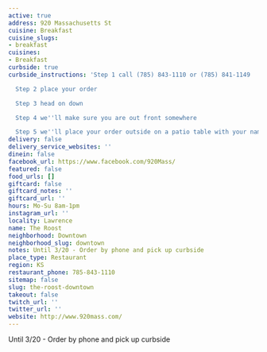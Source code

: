 ```yaml
---
active: true
address: 920 Massachusetts St
cuisine: Breakfast
cuisine_slugs:
- breakfast
cuisines:
- Breakfast
curbside: true
curbside_instructions: 'Step 1 call (785) 843-1110 or (785) 841-1149

  Step 2 place your order

  Step 3 head on down

  Step 4 we''ll make sure you are out front somewhere

  Step 5 we''ll place your order outside on a patio table with your name on it'
delivery: false
delivery_service_websites: ''
dinein: false
facebook_url: https://www.facebook.com/920Mass/
featured: false
food_urls: []
giftcard: false
giftcard_notes: ''
giftcard_url: ''
hours: Mo-Su 8am-1pm
instagram_url: ''
locality: Lawrence
name: The Roost
neighborhood: Downtown
neighborhood_slug: downtown
notes: Until 3/20 - Order by phone and pick up curbside
place_type: Restaurant
region: KS
restaurant_phone: 785-843-1110
sitemap: false
slug: the-roost-downtown
takeout: false
twitch_url: ''
twitter_url: ''
website: http://www.920mass.com/
---
```


Until 3/20 - Order by phone and pick up curbside